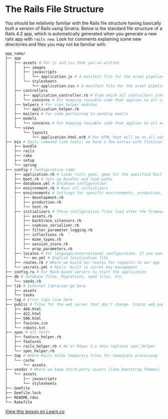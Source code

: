 # The Rails File Structure

You should be relatively familiar with the Rails file structure having basically built a version of Rails using Sinatra. Below is the standard file structure of a Rails 4.2 app, which is automatically generated when you generate a new rails app with `rails new`. Look for comments explaining some new directories and files you may not be familiar with.

```bash
app_name/
├── app
│   ├── assets # For js and css that you've written
│   │   ├── images
│   │   ├── javascripts
│   │   │   └── application.js # A manifest file for the asset pipeline
│   │   └── stylesheets
│   │       └── application.css # A manifest file for the asset pipeline
│   ├── controllers
│   │   ├── application_controller.rb # From which all controllers inherit from
│   │   └── concerns # For keeping reusable code that applies to all controllers
│   ├── helpers # For view helper modules
│   │   └── application_helper.rb 
│   ├── mailers # For code pertaining to sending emails
│   ├── models
│   │   └── concerns # For keeping reusable code that applies to all models
│   └── views
│       └── layouts
│           └── application.html.erb # For HTML that will be on all web pages. <head> tag for example
├── bin # Rails command line tools; we have a few extras with flatiron-rails
│   ├── bundle
│   ├── rails
│   ├── rake
│   ├── setup
│   └── spring
├── config # Configuration code
│   ├── application.rb # Loads rails gems, gems for the specified Rail.env, and configures the application
│   ├── boot.rb # Sets up Bundler and load paths
│   ├── database.yml # Database configuration
│   ├── environment.rb # Runs all initializers
│   ├── environments # Settings for specific environments, production, testing, development, etc. 
│   │   ├── development.rb
│   │   ├── production.rb
│   │   └── test.rb
│   ├── initializers # These configuration files load after the framework and gems
│   │   ├── assets.rb
│   │   ├── backtrace_silencers.rb
│   │   ├── cookies_serializer.rb
│   │   ├── filter_parameter_logging.rb
│   │   ├── inflections.rb
│   │   ├── mime_types.rb
│   │   ├── session_store.rb
│   │   └── wrap_parameters.rb
│   ├── locales # For language/international configuration. If you want your app in multiple languages!
│   │   └── en.yml # English localization file
│   ├── routes.rb # Where we build our routes for requests to our app
│   └── secrets.yml # Rails' built in secret key management
├── config.ru # For Rack-based servers to start the application
├── db # database files. Migrations, seed files, etc.
│   └── seeds.rb
├── lib # External libraries go here
│   ├── assets
│   └── tasks
├── log # Error logs live here
├── public # files for the web server that don't change. Static web pages.
│   ├── 404.html
│   ├── 422.html
│   ├── 500.html
│   ├── favicon.ico
│   └── robots.txt
├── spec # all tests
│   ├── feature_helper.rb
│   ├── features
│   ├── rails_helper.rb # As of RSpec 3.x this replaces spec_helper
│   └── spec_helper.rb
├── tmp # Where Rails holds temporary files for immediate processing
│   └── cache
│       └── assets
├── vendor # Where we keep third-party assets (like Bootstrap Themes)
│   └── assets
│       ├── javascripts
│       └── stylesheets
├── Gemfile
├── Gemfile.lock
├── README.rdoc
└── Rakefile
```


<a href='https://learn.co/lessons/rails-mvc-structure-readme' data-visibility='hidden'>View this lesson on Learn.co</a>
